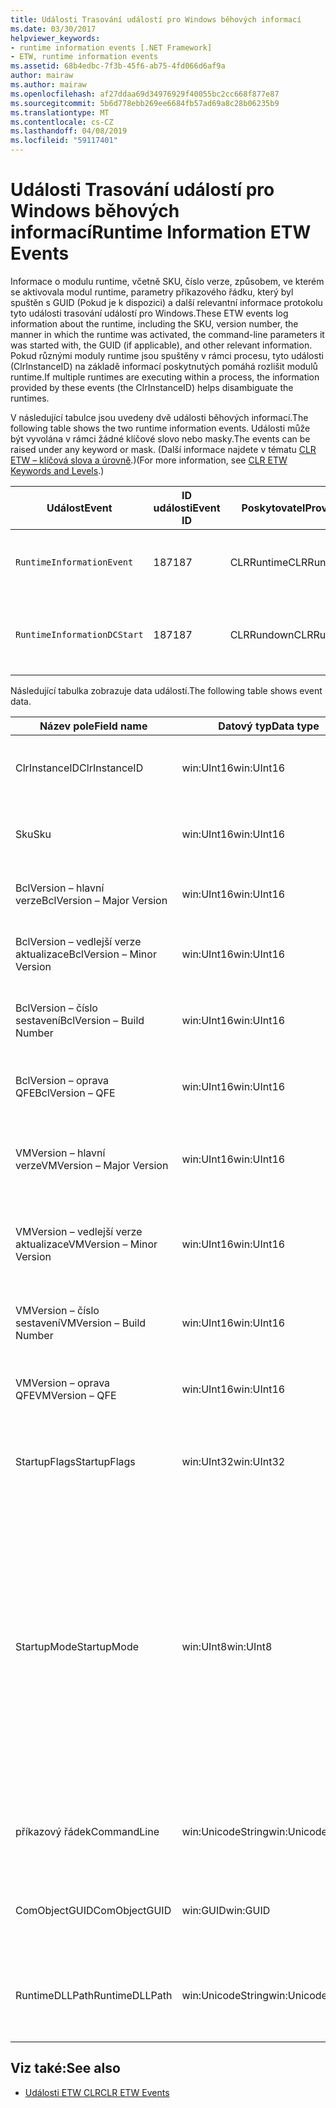 ```yaml
---
title: Události Trasování událostí pro Windows běhových informací
ms.date: 03/30/2017
helpviewer_keywords:
- runtime information events [.NET Framework]
- ETW, runtime information events
ms.assetid: 68b4edbc-7f3b-45f6-ab75-4fd066d6af9a
author: mairaw
ms.author: mairaw
ms.openlocfilehash: af27ddaa69d34976929f40055bc2cc668f877e87
ms.sourcegitcommit: 5b6d778ebb269ee6684fb57ad69a8c28b06235b9
ms.translationtype: MT
ms.contentlocale: cs-CZ
ms.lasthandoff: 04/08/2019
ms.locfileid: "59117401"
---
```

# <a name="runtime-information-etw-events"></a><span data-ttu-id="26356-102">Události Trasování událostí pro Windows běhových informací</span><span class="sxs-lookup"><span data-stu-id="26356-102">Runtime Information ETW Events</span></span>
<span data-ttu-id="26356-103">Informace o modulu runtime, včetně SKU, číslo verze, způsobem, ve kterém se aktivovala modul runtime, parametry příkazového řádku, který byl spuštěn s GUID (Pokud je k dispozici) a další relevantní informace protokolu tyto události trasování událostí pro Windows.</span><span class="sxs-lookup"><span data-stu-id="26356-103">These ETW events log information about the runtime, including the SKU, version number, the manner in which the runtime was activated, the command-line parameters it was started with, the GUID (if applicable), and other relevant information.</span></span> <span data-ttu-id="26356-104">Pokud různými moduly runtime jsou spuštěny v rámci procesu, tyto události (ClrInstanceID) na základě informací poskytnutých pomáhá rozlišit modulů runtime.</span><span class="sxs-lookup"><span data-stu-id="26356-104">If multiple runtimes are executing within a process, the information provided by these events (the ClrInstanceID) helps disambiguate the runtimes.</span></span>  
  
 <span data-ttu-id="26356-105">V následující tabulce jsou uvedeny dvě události běhových informací.</span><span class="sxs-lookup"><span data-stu-id="26356-105">The following table shows the two runtime information events.</span></span> <span data-ttu-id="26356-106">Události může být vyvolána v rámci žádné klíčové slovo nebo masky.</span><span class="sxs-lookup"><span data-stu-id="26356-106">The events can be raised under any keyword or mask.</span></span> <span data-ttu-id="26356-107">(Další informace najdete v tématu [CLR ETW – klíčová slova a úrovně](../../../docs/framework/performance/clr-etw-keywords-and-levels.md).)</span><span class="sxs-lookup"><span data-stu-id="26356-107">(For more information, see [CLR ETW Keywords and Levels](../../../docs/framework/performance/clr-etw-keywords-and-levels.md).)</span></span>  
  
|<span data-ttu-id="26356-108">Událost</span><span class="sxs-lookup"><span data-stu-id="26356-108">Event</span></span>|<span data-ttu-id="26356-109">ID události</span><span class="sxs-lookup"><span data-stu-id="26356-109">Event ID</span></span>|<span data-ttu-id="26356-110">Poskytovatel</span><span class="sxs-lookup"><span data-stu-id="26356-110">Provider</span></span>|<span data-ttu-id="26356-111">Popis</span><span class="sxs-lookup"><span data-stu-id="26356-111">Description</span></span>|  
|-----------|--------------|--------------|-----------------|  
|`RuntimeInformationEvent`|<span data-ttu-id="26356-112">187</span><span class="sxs-lookup"><span data-stu-id="26356-112">187</span></span>|<span data-ttu-id="26356-113">CLRRuntime</span><span class="sxs-lookup"><span data-stu-id="26356-113">CLRRuntime</span></span>|<span data-ttu-id="26356-114">Vyvolá se při načtení modulu runtime.</span><span class="sxs-lookup"><span data-stu-id="26356-114">Raised when a runtime is loaded.</span></span>|  
|`RuntimeInformationDCStart`|<span data-ttu-id="26356-115">187</span><span class="sxs-lookup"><span data-stu-id="26356-115">187</span></span>|<span data-ttu-id="26356-116">CLRRundown</span><span class="sxs-lookup"><span data-stu-id="26356-116">CLRRundown</span></span>|<span data-ttu-id="26356-117">Vytvoří výčet modulů runtime, které jsou načteny.</span><span class="sxs-lookup"><span data-stu-id="26356-117">Enumerates the runtimes that are loaded.</span></span>|  
  
 <span data-ttu-id="26356-118">Následující tabulka zobrazuje data událostí.</span><span class="sxs-lookup"><span data-stu-id="26356-118">The following table shows event data.</span></span>  
  
|<span data-ttu-id="26356-119">Název pole</span><span class="sxs-lookup"><span data-stu-id="26356-119">Field name</span></span>|<span data-ttu-id="26356-120">Datový typ</span><span class="sxs-lookup"><span data-stu-id="26356-120">Data type</span></span>|<span data-ttu-id="26356-121">Popis</span><span class="sxs-lookup"><span data-stu-id="26356-121">Description</span></span>|  
|----------------|---------------|-----------------|  
|<span data-ttu-id="26356-122">ClrInstanceID</span><span class="sxs-lookup"><span data-stu-id="26356-122">ClrInstanceID</span></span>|<span data-ttu-id="26356-123">win:UInt16</span><span class="sxs-lookup"><span data-stu-id="26356-123">win:UInt16</span></span>|<span data-ttu-id="26356-124">Jedinečné ID instance CLR nebo CoreCLR.</span><span class="sxs-lookup"><span data-stu-id="26356-124">Unique ID for the instance of CLR or CoreCLR.</span></span>|  
|<span data-ttu-id="26356-125">Sku</span><span class="sxs-lookup"><span data-stu-id="26356-125">Sku</span></span>|<span data-ttu-id="26356-126">win:UInt16</span><span class="sxs-lookup"><span data-stu-id="26356-126">win:UInt16</span></span>|<span data-ttu-id="26356-127">1 – desktop CLR.</span><span class="sxs-lookup"><span data-stu-id="26356-127">1 – Desktop CLR.</span></span><br /><br /> <span data-ttu-id="26356-128">2 – CoreCLR.</span><span class="sxs-lookup"><span data-stu-id="26356-128">2 – CoreCLR.</span></span>|  
|<span data-ttu-id="26356-129">BclVersion – hlavní verze</span><span class="sxs-lookup"><span data-stu-id="26356-129">BclVersion – Major Version</span></span>|<span data-ttu-id="26356-130">win:UInt16</span><span class="sxs-lookup"><span data-stu-id="26356-130">win:UInt16</span></span>|<span data-ttu-id="26356-131">Major version of mscorlib.dll.</span><span class="sxs-lookup"><span data-stu-id="26356-131">Major version of mscorlib.dll.</span></span>|  
|<span data-ttu-id="26356-132">BclVersion – vedlejší verze aktualizace</span><span class="sxs-lookup"><span data-stu-id="26356-132">BclVersion – Minor Version</span></span>|<span data-ttu-id="26356-133">win:UInt16</span><span class="sxs-lookup"><span data-stu-id="26356-133">win:UInt16</span></span>|<span data-ttu-id="26356-134">Číslo podverze souboru mscorlib.dll.</span><span class="sxs-lookup"><span data-stu-id="26356-134">Minor version number of mscorlib.dll.</span></span>|  
|<span data-ttu-id="26356-135">BclVersion – číslo sestavení</span><span class="sxs-lookup"><span data-stu-id="26356-135">BclVersion – Build Number</span></span>|<span data-ttu-id="26356-136">win:UInt16</span><span class="sxs-lookup"><span data-stu-id="26356-136">win:UInt16</span></span>|<span data-ttu-id="26356-137">Číslo knihovny mscorlib.dll sestavení.</span><span class="sxs-lookup"><span data-stu-id="26356-137">Build number of mscorlib.dll.</span></span>|  
|<span data-ttu-id="26356-138">BclVersion – oprava QFE</span><span class="sxs-lookup"><span data-stu-id="26356-138">BclVersion – QFE</span></span>|<span data-ttu-id="26356-139">win:UInt16</span><span class="sxs-lookup"><span data-stu-id="26356-139">win:UInt16</span></span>|<span data-ttu-id="26356-140">Oprava hotfix číslo verze souboru mscorlib.dll.</span><span class="sxs-lookup"><span data-stu-id="26356-140">Hotfix version number of mscorlib.dll.</span></span>|  
|<span data-ttu-id="26356-141">VMVersion – hlavní verze</span><span class="sxs-lookup"><span data-stu-id="26356-141">VMVersion – Major Version</span></span>|<span data-ttu-id="26356-142">win:UInt16</span><span class="sxs-lookup"><span data-stu-id="26356-142">win:UInt16</span></span>|<span data-ttu-id="26356-143">Verze clr.dll nebo coreclr.dll, v závislosti na SKU.</span><span class="sxs-lookup"><span data-stu-id="26356-143">Version of clr.dll or coreclr.dll, depending on SKU.</span></span>|  
|<span data-ttu-id="26356-144">VMVersion – vedlejší verze aktualizace</span><span class="sxs-lookup"><span data-stu-id="26356-144">VMVersion – Minor Version</span></span>|<span data-ttu-id="26356-145">win:UInt16</span><span class="sxs-lookup"><span data-stu-id="26356-145">win:UInt16</span></span>|<span data-ttu-id="26356-146">Podverze clr.dll nebo coreclr.dll, v závislosti na SKU.</span><span class="sxs-lookup"><span data-stu-id="26356-146">Minor version of clr.dll or coreclr.dll, depending on SKU.</span></span>|  
|<span data-ttu-id="26356-147">VMVersion – číslo sestavení</span><span class="sxs-lookup"><span data-stu-id="26356-147">VMVersion – Build Number</span></span>|<span data-ttu-id="26356-148">win:UInt16</span><span class="sxs-lookup"><span data-stu-id="26356-148">win:UInt16</span></span>|<span data-ttu-id="26356-149">Číslo clr.dll nebo coreclr.dll sestavení.</span><span class="sxs-lookup"><span data-stu-id="26356-149">Build number of clr.dll or coreclr.dll.</span></span>|  
|<span data-ttu-id="26356-150">VMVersion – oprava QFE</span><span class="sxs-lookup"><span data-stu-id="26356-150">VMVersion – QFE</span></span>|<span data-ttu-id="26356-151">win:UInt16</span><span class="sxs-lookup"><span data-stu-id="26356-151">win:UInt16</span></span>|<span data-ttu-id="26356-152">Oprava hotfix číslo verze clr.dll nebo coreclr.dll.</span><span class="sxs-lookup"><span data-stu-id="26356-152">Hotfix version number of clr.dll or coreclr.dll.</span></span>|  
|<span data-ttu-id="26356-153">StartupFlags</span><span class="sxs-lookup"><span data-stu-id="26356-153">StartupFlags</span></span>|<span data-ttu-id="26356-154">win:UInt32</span><span class="sxs-lookup"><span data-stu-id="26356-154">win:UInt32</span></span>|<span data-ttu-id="26356-155">Po spuštění příznaky definované v mscoree.h.</span><span class="sxs-lookup"><span data-stu-id="26356-155">Startup flags defined in mscoree.h.</span></span>|  
|<span data-ttu-id="26356-156">StartupMode</span><span class="sxs-lookup"><span data-stu-id="26356-156">StartupMode</span></span>|<span data-ttu-id="26356-157">win:UInt8</span><span class="sxs-lookup"><span data-stu-id="26356-157">win:UInt8</span></span>|<span data-ttu-id="26356-158">0x01 - spravované spustitelný soubor.</span><span class="sxs-lookup"><span data-stu-id="26356-158">0x01 - Managed executable.</span></span><br /><br /> <span data-ttu-id="26356-159">0x02 - Hosted CLR.</span><span class="sxs-lookup"><span data-stu-id="26356-159">0x02 - Hosted CLR.</span></span><br /><br /> <span data-ttu-id="26356-160">0x04 - C++ spravovaného zprostředkovatele komunikace s objekty.</span><span class="sxs-lookup"><span data-stu-id="26356-160">0x04 - C++ managed interop.</span></span><br /><br /> <span data-ttu-id="26356-161">0x08 - COM aktivována.</span><span class="sxs-lookup"><span data-stu-id="26356-161">0x08 - COM-activated.</span></span><br /><br /> <span data-ttu-id="26356-162">0x10 – ostatní.</span><span class="sxs-lookup"><span data-stu-id="26356-162">0x10 - Other.</span></span>|  
|<span data-ttu-id="26356-163">příkazový řádek</span><span class="sxs-lookup"><span data-stu-id="26356-163">CommandLine</span></span>|<span data-ttu-id="26356-164">win:UnicodeString</span><span class="sxs-lookup"><span data-stu-id="26356-164">win:UnicodeString</span></span>|<span data-ttu-id="26356-165">Pouze v případě nenulovou StartupMode = 0x01.</span><span class="sxs-lookup"><span data-stu-id="26356-165">Non-null only if StartupMode=0x01.</span></span>|  
|<span data-ttu-id="26356-166">ComObjectGUID</span><span class="sxs-lookup"><span data-stu-id="26356-166">ComObjectGUID</span></span>|<span data-ttu-id="26356-167">win:GUID</span><span class="sxs-lookup"><span data-stu-id="26356-167">win:GUID</span></span>|<span data-ttu-id="26356-168">Pouze v případě nenulovou StartupMode = 0x08.</span><span class="sxs-lookup"><span data-stu-id="26356-168">Non-null only if StartupMode=0x08.</span></span>|  
|<span data-ttu-id="26356-169">RuntimeDLLPath</span><span class="sxs-lookup"><span data-stu-id="26356-169">RuntimeDLLPath</span></span>|<span data-ttu-id="26356-170">win:UnicodeString</span><span class="sxs-lookup"><span data-stu-id="26356-170">win:UnicodeString</span></span>|<span data-ttu-id="26356-171">Cesta k souboru DLL modulu CLR, který byl načten do procesu.</span><span class="sxs-lookup"><span data-stu-id="26356-171">Path to the CLR .dll file that was loaded into the process.</span></span>|  
  
## <a name="see-also"></a><span data-ttu-id="26356-172">Viz také:</span><span class="sxs-lookup"><span data-stu-id="26356-172">See also</span></span>

- [<span data-ttu-id="26356-173">Události ETW CLR</span><span class="sxs-lookup"><span data-stu-id="26356-173">CLR ETW Events</span></span>](../../../docs/framework/performance/clr-etw-events.md)
